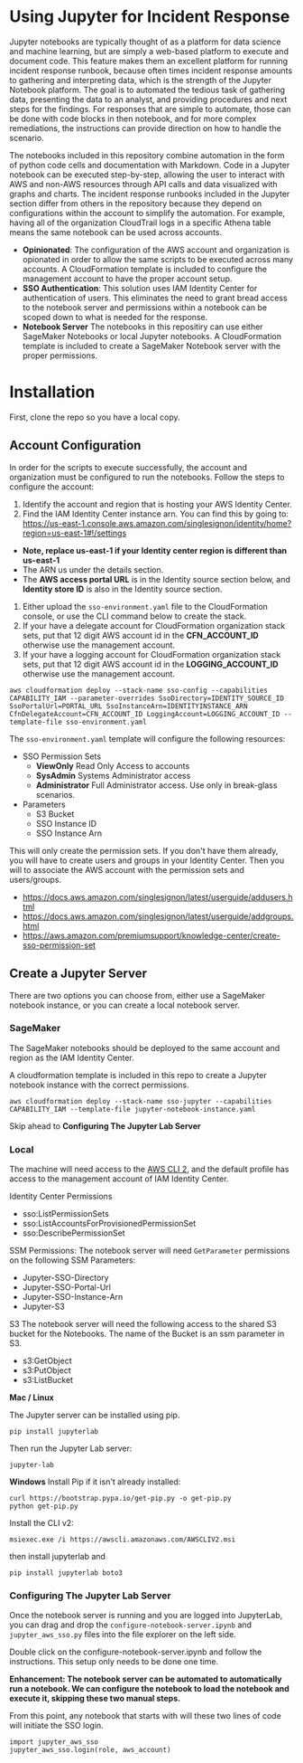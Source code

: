 # Using Jupyter for Incident Response
Jupyter notebooks are typically thought of as a platform for data science and machine learning, but are simply a web-based platform to execute and document code. This feature makes them an excellent platform for running incident response runbook, because often times incident response amounts to gathering and interpreting data, which is the strength of the Jupyter Notebook platform. The goal is to automated the tedious task of gathering data, presenting the data to an analyst, and providing procedures and next steps for the findings. For responses that are simple to automate, those can be done with code blocks in then notebook, and for more complex remediations, the instructions can provide direction on how to handle the scenario.

The notebooks included in this repository combine automation in the form of python code cells and documentation with Markdown. Code in a Jupyter notebook can be executed step-by-step, allowing the user to interact with AWS and non-AWS resources through API calls and data visualized with graphs and charts. The incident response runbooks included in the Jupyter section differ from others in the repository because they depend on configurations within the account to simplify the automation. For example, having all of the organization CloudTrail logs in a specific Athena table means the same notebook can be used across accounts.

* **Opinionated**: The configuration of the AWS account and organization is opionated in order to allow the same scripts to be executed across many accounts. A CloudFormation template is included to configure the management account to have the proper account setup.
* **SSO Authentication**: This solution uses IAM Identity Center for authentication of users. This eliminates the need to grant bread access to the notebook server and permissions within a notebook can be scoped down to what is needed for the response.
* **Notebook Server** The notebooks in this repositiry can use either SageMaker Notebooks or local Jupyter notebooks. A CloudFormation template is included to create a SageMaker Notebook server with the proper permissions.

# Installation
First, clone the repo so you have a local copy.

## Account Configuration
In order for the scripts to execute successfully, the account and organization must be configured to run the notebooks. Follow the steps to configure the account:

1. Identify the account and region that is hosting your AWS Identity Center. 
1. Find the IAM Identity Center instance arn. You can find this by going to:
https://us-east-1.console.aws.amazon.com/singlesignon/identity/home?region=us-east-1#!/settings
  * **Note, replace us-east-1 if your Identity center region is different than us-east-1**
  * The ARN us under the details section.
  * The **AWS access portal URL** is in the Identity source section below, and **Identity store ID** is also in the Identity source section.
1. Either upload the `sso-environment.yaml` file to the CloudFormation console, or use the CLI command below to create the stack.
1. If your have a delegate account for CloudFormation organization stack sets, put that 12 digit AWS account id in the **CFN_ACCOUNT_ID** otherwise use the management account.
1. If your have a logging account for CloudFormation organization stack sets, put that 12 digit AWS account id in the **LOGGING_ACCOUNT_ID** otherwise use the management account.
```
aws cloudformation deploy --stack-name sso-config --capabilities CAPABILITY_IAM --parameter-overrides SsoDirectory=IDENTITY_SOURCE_ID SsoPortalUrl=PORTAL_URL SsoInstanceArn=IDENTITYINSTANCE_ARN CfnDelegateAccount=CFN_ACCOUNT_ID LoggingAccount=LOGGING_ACCOUNT_ID --template-file sso-environment.yaml
```

The `sso-environment.yaml` template will configure the following resources: 
* SSO Permission Sets
  * **ViewOnly** Read Only Access to accounts
  * **SysAdmin** Systems Administrator access
  * **Administrator** Full Administrator access. Use only in break-glass scenarios.
* Parameters
  * S3 Bucket
  * SSO Instance ID
  * SSO Instance Arn

This will only create the permission sets. If you don't have them already, you will have to create users and groups in your Identity Center. Then you will to associate the AWS account with the permission sets and users/groups. 

* https://docs.aws.amazon.com/singlesignon/latest/userguide/addusers.html
* https://docs.aws.amazon.com/singlesignon/latest/userguide/addgroups.html
* https://aws.amazon.com/premiumsupport/knowledge-center/create-sso-permission-set


## Create a Jupyter Server
There are two options you can choose from, either use a SageMaker notebook instance, or you can create a local notebook server.

### SageMaker
The SageMaker notebooks should be deployed to the same account and region as the IAM Identity Center.

A cloudformation template is included in this repo to create a Jupyter notebook instance with the correct permissions.

```
aws cloudformation deploy --stack-name sso-jupyter --capabilities CAPABILITY_IAM --template-file jupyter-notebook-instance.yaml
```

Skip ahead to **Configuring The Jupyter Lab Server**

### Local
The machine will need access to the [AWS CLI 2](https://docs.aws.amazon.com/cli/latest/userguide/getting-started-install.html), and the default profile has access to the management account of IAM Identity Center.

Identity Center Permissions
* sso:ListPermissionSets
* sso:ListAccountsForProvisionedPermissionSet
* sso:DescribePermissionSet

SSM Permissions:
The notebook server will need `GetParameter` permissions on the following SSM Parameters:
* Jupyter-SSO-Directory
* Jupyter-SSO-Portal-Url
* Jupyter-SSO-Instance-Arn
* Jupyter-S3

S3
The notebook server will need the following access to the shared S3 bucket for the Notebooks. The name of the Bucket is an ssm parameter in S3.
* s3:GetObject
* s3:PutObject
* s3:ListBucket


**Mac / Linux**



The Jupyter server can be installed using pip.
```
pip install jupyterlab
```

Then run the Jupyter Lab server:
```
jupyter-lab
```
**Windows**
Install Pip if it isn't already installed:
```
curl https://bootstrap.pypa.io/get-pip.py -o get-pip.py
python get-pip.py
```
Install the CLI v2:
```
msiexec.exe /i https://awscli.amazonaws.com/AWSCLIV2.msi
```

then install jupyterlab and 
```
pip install jupyterlab boto3
```

### Configuring The Jupyter Lab Server
Once the notebook server is running and you are logged into JupyterLab, you can drag and drop the `configure-notebook-server.ipynb`  and `jupyter_aws_sso.py` files into the file explorer on the left side.

Double click on the configure-notebook-server.ipynb and follow the instructions. This setup only needs to be done one time.

**Enhancement: The notebook server can be automated to automatically run a notebook. We can configure the notebook to load the notebook and execute it, skipping these two manual steps.**

From this point, any notebook that starts with will these two lines of code will initiate the SSO login.
```
import jupyter_aws_sso
jupyter_aws_sso.login(role, aws_account)
```
